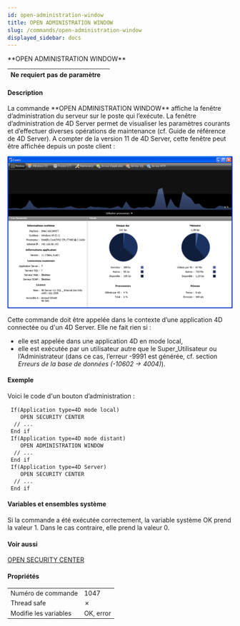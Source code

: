 ```yaml
---
id: open-administration-window
title: OPEN ADMINISTRATION WINDOW
slug: /commands/open-administration-window
displayed_sidebar: docs
---
```


<!--REF #_command_.OPEN ADMINISTRATION WINDOW.Syntax-->**OPEN ADMINISTRATION WINDOW**<!-- END REF-->
<!--REF #_command_.OPEN ADMINISTRATION WINDOW.Params-->
| Ne requiert pas de paramètre |  |
| --- | --- |

<!-- END REF-->

#### Description 

<!--REF #_command_.OPEN ADMINISTRATION WINDOW.Summary-->La commande **OPEN ADMINISTRATION WINDOW** affiche la fenêtre d’administration du serveur sur le poste qui l’exécute.<!-- END REF--> La fenêtre d’administration de 4D Server permet de visualiser les paramètres courants et d’effectuer diverses opérations de maintenance (cf. Guide de référence de 4D Server). A compter de la version 11 de 4D Server, cette fenêtre peut être affichée depuis un poste client : 

![](../assets/en/commands/pict12004.fr.png)

Cette commande doit être appelée dans le contexte d’une application 4D connectée ou d'un 4D Server. Elle ne fait rien si :

* elle est appelée dans une application 4D en mode local,
* elle est exécutée par un utilisateur autre que le Super\_Utilisateur ou l’Administrateur (dans ce cas, l’erreur -9991 est générée, cf. section *Erreurs de la base de données (-10602 -> 4004)*).

#### Exemple 

Voici le code d'un bouton d’administration : 

```4d
 If(Application type=4D mode local)
    OPEN SECURITY CENTER
  // ...
 End if
 If(Application type=4D mode distant)
    OPEN ADMINISTRATION WINDOW
  // ...
 End if
 If(Application type=4D Server)
    OPEN SECURITY CENTER
  // ...
 End if
```

#### Variables et ensembles système 

Si la commande a été exécutée correctement, la variable système OK prend la valeur 1\. Dans le cas contraire, elle prend la valeur 0.

#### Voir aussi 

[OPEN SECURITY CENTER](open-security-center.md)  

#### Propriétés

|  |  |
| --- | --- |
| Numéro de commande | 1047 |
| Thread safe | &cross; |
| Modifie les variables | OK, error |


